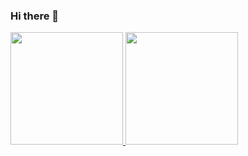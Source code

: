 ### Hi there 👋

<div>
  <a href="https://github.com/Lucbm99">
  <img height="180em" src="https://github-readme-stats.vercel.app/api?username=pcardas&show_icons=true&theme=dark&include_all_commits=true&count_private=true"/>
  <img height="180em" src="https://github-readme-stats.vercel.app/api/top-langs/?username=pcardas&layout=compact&langs_count=7&theme=dark"/>
</div>
  </a>
